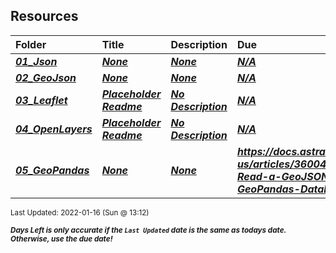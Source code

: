 ## Resources

| Folder | Title | Description | Due |  |
|:------|:------|:------|:------|:-----:|
| ***<a href="https://github.com/rugbyprof/4553-Spatial-DS/tree/master/Resources/01_Json">01_Json</a>*** | ***<a href="https://github.com/rugbyprof/4553-Spatial-DS/tree/master/Resources/01_Json">None</a>*** | ***<a href="https://github.com/rugbyprof/4553-Spatial-DS/tree/master/Resources/01_Json">None</a>*** | ***<a href="https://github.com/rugbyprof/4553-Spatial-DS/tree/master/Resources/01_Json">N/A</a>*** |  |
| ***<a href="https://github.com/rugbyprof/4553-Spatial-DS/tree/master/Resources/02_GeoJson">02_GeoJson</a>*** | ***<a href="https://github.com/rugbyprof/4553-Spatial-DS/tree/master/Resources/02_GeoJson">None</a>*** | ***<a href="https://github.com/rugbyprof/4553-Spatial-DS/tree/master/Resources/02_GeoJson">None</a>*** | ***<a href="https://github.com/rugbyprof/4553-Spatial-DS/tree/master/Resources/02_GeoJson">N/A</a>*** |  |
| ***<a href="https://github.com/rugbyprof/4553-Spatial-DS/tree/master/Resources/03_Leaflet">03_Leaflet</a>*** | ***<a href="https://github.com/rugbyprof/4553-Spatial-DS/tree/master/Resources/03_Leaflet"> Placeholder Readme </a>*** | ***<a href="https://github.com/rugbyprof/4553-Spatial-DS/tree/master/Resources/03_Leaflet"> No Description</a>*** | ***<a href="https://github.com/rugbyprof/4553-Spatial-DS/tree/master/Resources/03_Leaflet">N/A</a>*** |  |
| ***<a href="https://github.com/rugbyprof/4553-Spatial-DS/tree/master/Resources/04_OpenLayers">04_OpenLayers</a>*** | ***<a href="https://github.com/rugbyprof/4553-Spatial-DS/tree/master/Resources/04_OpenLayers"> Placeholder Readme </a>*** | ***<a href="https://github.com/rugbyprof/4553-Spatial-DS/tree/master/Resources/04_OpenLayers"> No Description</a>*** | ***<a href="https://github.com/rugbyprof/4553-Spatial-DS/tree/master/Resources/04_OpenLayers">N/A</a>*** |  |
| ***<a href="https://github.com/rugbyprof/4553-Spatial-DS/tree/master/Resources/05_GeoPandas">05_GeoPandas</a>*** | ***<a href="https://github.com/rugbyprof/4553-Spatial-DS/tree/master/Resources/05_GeoPandas">None</a>*** | ***<a href="https://github.com/rugbyprof/4553-Spatial-DS/tree/master/Resources/05_GeoPandas">None</a>*** | ***<a href="https://github.com/rugbyprof/4553-Spatial-DS/tree/master/Resources/05_GeoPandas"> https://docs.astraea.earth/hc/en-us/articles/360043919911-Read-a-GeoJSON-File-into-a-GeoPandas-DataFrame</a>*** |  |

<sup>Last Updated: 2022-01-16 (Sun @ 13:12)</sup> 

<sup>***Days Left is only accurate if the `Last Updated` date is the same as todays date. Otherwise, use the due date!***</sup> 